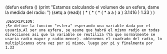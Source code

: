 (defun esfera ()
	(print "Estamos calculando el volumen de un esfera, dame la medida del radio: ")
	(setq a (read))
	( * ( * ( * ( * a a ) a ) 3.1416 ) 1.33 )
	)


	;DESCRIPCION:
	;Se define la funcion "esfera" esperando una variable dada por el usuario,Al ser una esfera, se asume que habrá el mismo radio en todas direcciones asi que la variable se reutiliza (Ya que normalmente se usaria radio mayor y radio menor). obtenemos el cuadrado del radio, lo multiplicamos otra vez por si mismo, luego por pi y finalmente por 1.33
